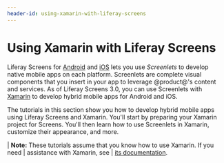 ```yaml
---
header-id: using-xamarin-with-liferay-screens
---
```


# Using Xamarin with Liferay Screens

Liferay Screens for 
[Android](/docs/7-0/tutorials/-/knowledge_base/t/android-apps-with-liferay-screens) 
and 
[iOS](/docs/7-0/tutorials/-/knowledge_base/t/ios-apps-with-liferay-screens) 
lets you use *Screenlets* to develop native mobile apps on each platform. 
Screenlets are complete visual components that you insert in your app to 
leverage @product@'s content and services. As of Liferay Screens 3.0, you can 
use Screenlets with 
[Xamarin](https://www.xamarin.com/) 
to develop hybrid mobile apps for Android and iOS. 

The tutorials in this section show you how to develop hybrid mobile apps using 
Liferay Screens and Xamarin. You'll start by preparing your Xamarin project for 
Screens. You'll then learn how to use Screenlets in Xamarin, customize their 
appearance, and more. 

| **Note:** These tutorials assume that you know how to use Xamarin. If you need
| assistance with Xamarin, see
| [its documentation](https://developer.xamarin.com/).
